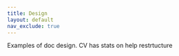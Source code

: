 ```yaml
---
title: Design
layout: default
nav_exclude: true
---
```

<p>Examples of doc design. CV has stats on help restrtucture</p>
